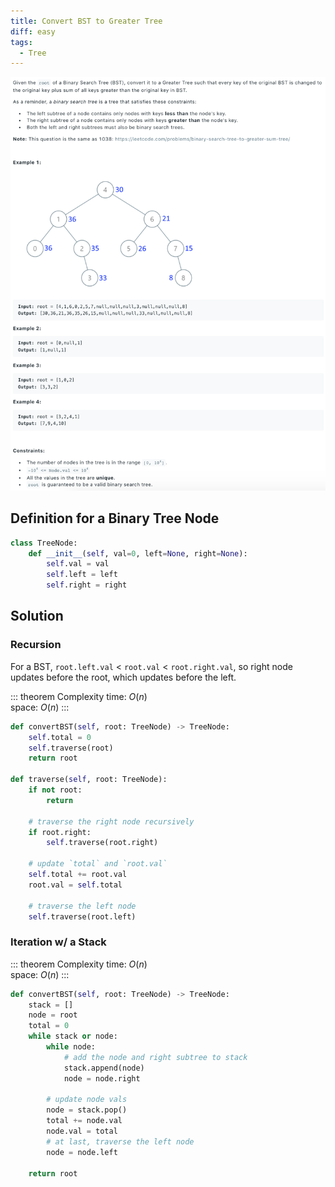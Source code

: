 ```yaml
---
title: Convert BST to Greater Tree
diff: easy
tags:
  - Tree
---
```


<img class="medium-zoom" src="/algo/convert-bst-to-greater-tree.png" alt="https://leetcode.com/problems/convert-bst-to-greater-tree">

## Definition for a Binary Tree Node

```py
class TreeNode:
    def __init__(self, val=0, left=None, right=None):
        self.val = val
        self.left = left
        self.right = right
```

## Solution

### Recursion

For a BST, `root.left.val` < `root.val` < `root.right.val`, so right node updates before the root, which updates before the left.

::: theorem Complexity
time: $O(n)$  
space: $O(n)$
:::

```py
def convertBST(self, root: TreeNode) -> TreeNode:
    self.total = 0
    self.traverse(root)
    return root

def traverse(self, root: TreeNode):
    if not root:
        return

    # traverse the right node recursively
    if root.right:
        self.traverse(root.right)

    # update `total` and `root.val`
    self.total += root.val
    root.val = self.total

    # traverse the left node
    self.traverse(root.left)
```

### Iteration w/ a Stack

::: theorem Complexity
time: $O(n)$  
space: $O(n)$
:::

```py
def convertBST(self, root: TreeNode) -> TreeNode:
    stack = []
    node = root
    total = 0
    while stack or node:
        while node:
            # add the node and right subtree to stack
            stack.append(node)
            node = node.right

        # update node vals
        node = stack.pop()
        total += node.val
        node.val = total
        # at last, traverse the left node
        node = node.left

    return root
```

<!-- ### Reverse Morris In-order Traversal (REDO) -->

